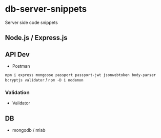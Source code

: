 # db-server-snippets
Server side code snippets

## Node.js / Express.js

## API Dev

- Postman

`npm i express mongoose passport passport-jwt jsonwebtoken body-parser bcryptjs validator` / 
`npm -D i nodemon`

### Validation

- Validator

## DB

- mongodb / mlab





